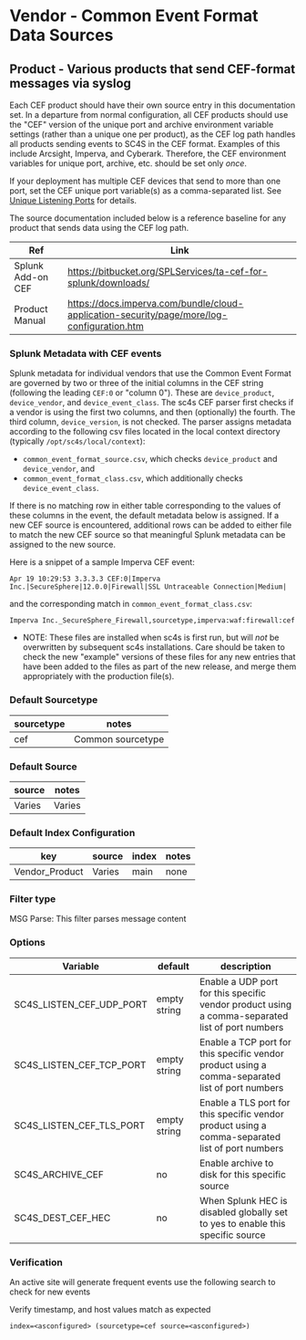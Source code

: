 # Vendor - Common Event Format Data Sources

## Product - Various products that send CEF-format messages via syslog

Each CEF product should have their own source entry in this documentation set.  In a departure
from normal configuration, all CEF products should use the "CEF" version of the unique port and
archive environment variable settings (rather than a unique one per product), as the CEF log path
handles all products sending events to SC4S in the CEF format. Examples of this include Arcsight,
Imperva, and Cyberark.  Therefore, the CEF environment variables for unique port, archive, etc.
should be set only _once_.

If your deployment has multiple CEF devices that send to more than one port,
set the CEF unique port variable(s) as a comma-separated list.  See [Unique Listening Ports](https://splunk-connect-for-syslog.readthedocs.io/en/develop/sources/#unique-listening-ports)
for details.

The source documentation included below is a reference baseline for any product that sends data
using the CEF log path.


| Ref            | Link                                                                                                    |
|----------------|---------------------------------------------------------------------------------------------------------|
| Splunk Add-on CEF | https://bitbucket.org/SPLServices/ta-cef-for-splunk/downloads/                                                              |
| Product Manual | https://docs.imperva.com/bundle/cloud-application-security/page/more/log-configuration.htm                                                        |


### Splunk Metadata with CEF events

Splunk metadata for individual vendors that use the Common Event Format are governed by two or three of the initial columns
in the CEF string (following the leading `CEF:0` or "column 0").  These are `device_product`, `device_vendor`, and `device_event_class`.
The sc4s CEF parser first checks if a vendor is using the first two columns, and then (optionally) the fourth.
The third column, `device_version`, is not checked.  The parser assigns metadata according to the following csv files located in the
local context directory (typically `/opt/sc4s/local/context`):

* `common_event_format_source.csv`, which checks `device_product` and `device_vendor`, and
* `common_event_format_class.csv`, which additionally checks `device_event_class`.

If there is no matching row in either table corresponding to the values of these columns in the event, the default metadata below is
assigned.  If a new CEF source is encountered, additional rows can be added to either file to match the new CEF source so that
meaningful Splunk metadata can be assigned to the new source.

Here is a snippet of a sample Imperva CEF event:
```
Apr 19 10:29:53 3.3.3.3 CEF:0|Imperva Inc.|SecureSphere|12.0.0|Firewall|SSL Untraceable Connection|Medium|
```
and the corresponding match in `common_event_format_class.csv`:
```
Imperva Inc._SecureSphere_Firewall,sourcetype,imperva:waf:firewall:cef
```

* NOTE:  These files are installed when sc4s is first run, but will _not_ be overwritten by subsequent
sc4s installations.  Care should be taken to check the new "example" versions of these files for any new entries that have
been added to the files as part of the new release, and merge them appropriately with the production file(s).

### Default Sourcetype

| sourcetype     | notes                                                                                                   |
|----------------|---------------------------------------------------------------------------------------------------------|
| cef        | Common sourcetype                                                                                                 |

### Default Source

| source     | notes                                                                                                   |
|----------------|---------------------------------------------------------------------------------------------------------|
| Varies        | Varies                                                                                               |

### Default Index Configuration

| key            | source     | index          | notes          |
|----------------|----------------|----------------|----------------|
| Vendor_Product      | Varies      | main          | none          |

### Filter type

MSG Parse: This filter parses message content

### Options

| Variable       | default        | description    |
|----------------|----------------|----------------|
| SC4S_LISTEN_CEF_UDP_PORT      | empty string      | Enable a UDP port for this specific vendor product using a comma-separated list of port numbers |
| SC4S_LISTEN_CEF_TCP_PORT      | empty string      | Enable a TCP port for this specific vendor product using a comma-separated list of port numbers |
| SC4S_LISTEN_CEF_TLS_PORT      | empty string      | Enable a TLS  port for this specific vendor product using a comma-separated list of port numbers |
| SC4S_ARCHIVE_CEF | no | Enable archive to disk for this specific source |
| SC4S_DEST_CEF_HEC | no | When Splunk HEC is disabled globally set to yes to enable this specific source | 

### Verification

An active site will generate frequent events use the following search to check for new events

Verify timestamp, and host values match as expected    

```
index=<asconfigured> (sourcetype=cef source=<asconfigured>)
```

